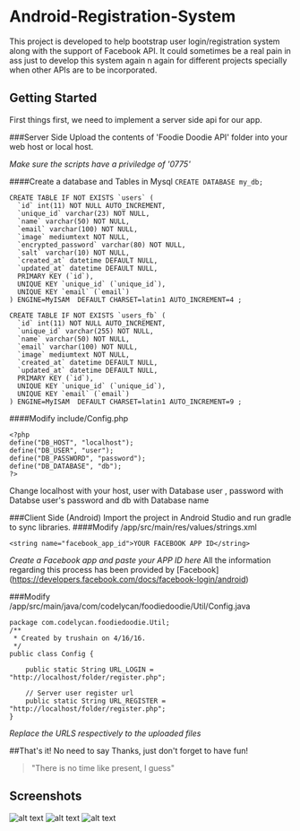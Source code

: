 # Android-Registration-System

This project is developed to help bootstrap user login/registration system along with the support of Facebook API.
It could sometimes be a real pain in ass just to develop this system again n again for different projects specially when other APIs are to be incorporated. 

## Getting Started
First things first, we need to implement a server side api for our app.

###Server Side
Upload the contents of 'Foodie Doodie API' folder into your web host or local host.

*Make sure the scripts have a priviledge of '0775'*

####Create a database and Tables in Mysql 
```CREATE DATABASE my_db;```
```
CREATE TABLE IF NOT EXISTS `users` (
  `id` int(11) NOT NULL AUTO_INCREMENT,
  `unique_id` varchar(23) NOT NULL,
  `name` varchar(50) NOT NULL,
  `email` varchar(100) NOT NULL,
  `image` mediumtext NOT NULL,
  `encrypted_password` varchar(80) NOT NULL,
  `salt` varchar(10) NOT NULL,
  `created_at` datetime DEFAULT NULL,
  `updated_at` datetime DEFAULT NULL,
  PRIMARY KEY (`id`),
  UNIQUE KEY `unique_id` (`unique_id`),
  UNIQUE KEY `email` (`email`)
) ENGINE=MyISAM  DEFAULT CHARSET=latin1 AUTO_INCREMENT=4 ;
```
```
CREATE TABLE IF NOT EXISTS `users_fb` (
  `id` int(11) NOT NULL AUTO_INCREMENT,
  `unique_id` varchar(255) NOT NULL,
  `name` varchar(50) NOT NULL,
  `email` varchar(100) NOT NULL,
  `image` mediumtext NOT NULL,
  `created_at` datetime DEFAULT NULL,
  `updated_at` datetime DEFAULT NULL,
  PRIMARY KEY (`id`),
  UNIQUE KEY `unique_id` (`unique_id`),
  UNIQUE KEY `email` (`email`)
) ENGINE=MyISAM  DEFAULT CHARSET=latin1 AUTO_INCREMENT=9 ;
```

####Modify include/Config.php
```
<?php
define("DB_HOST", "localhost");
define("DB_USER", "user");
define("DB_PASSWORD", "password");
define("DB_DATABASE", "db");
?>
```
Change localhost with your host, user with Database user , password with Databse user's password and db with Database name

###Client Side (Android)
Import the project in Android Studio and run gradle to sync libraries.
####Modify /app/src/main/res/values/strings.xml
```
<string name="facebook_app_id">YOUR FACEBOOK APP ID</string>
```
*Create a Facebook app and paste your APP ID here*
All the information regarding this process has been provided by [Facebook] (https://developers.facebook.com/docs/facebook-login/android)

###Modify /app/src/main/java/com/codelycan/foodiedoodie/Util/Config.java
```
package com.codelycan.foodiedoodie.Util;
/**
 * Created by trushain on 4/16/16.
 */
public class Config {

    public static String URL_LOGIN = "http://localhost/folder/register.php";

    // Server user register url
    public static String URL_REGISTER = "http://localhost/folder/register.php";
}
```
*Replace the URLS respectively to the uploaded files*

##That's it!
No need to say Thanks, just don't forget to have fun!
>"There is no time like present, I guess"

## Screenshots

![alt text](https://raw.githubusercontent.com/trushain/Android-Registration-System/master/Screenshots/Screenshot_2016-04-18-17-20-35.png "Login Activity")
![alt text](https://raw.githubusercontent.com/trushain/Android-Registration-System/master/Screenshots/Screenshot_2016-04-18-17-20-43.png "Register Activity")
![alt text](https://raw.githubusercontent.com/trushain/Android-Registration-System/master/Screenshots/Screenshot_2016-04-18-17-21-00.png "Main Activity")

